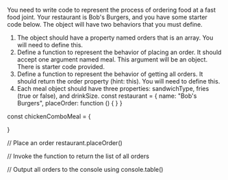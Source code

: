 You need to write code to represent the process of ordering food at a fast food joint. Your restaurant is Bob's Burgers, and you have some starter code below. The object will have two behaviors that you must define.
1. The object should have a property named orders that is an array. You will need to define this.
2. Define a function to represent the behavior of placing an order. It should accept one argument named meal. This argument will be an object. There is starter code provided.
3. Define a function to represent the behavior of getting all orders. It should return the order property (hint: this). You will need to define this.
4. Each meal object should have three properties: sandwichType, fries (true or false), and drinkSize.
const restaurant = {
    name: "Bob's Burgers",
    placeOrder: function () {
    }
}

const chickenComboMeal = {

}

// Place an order
restaurant.placeOrder()

// Invoke the function to return the list of all orders

// Output all orders to the console using console.table()